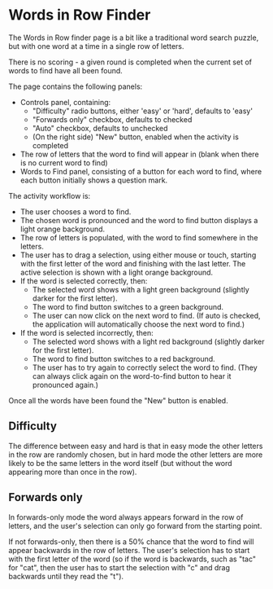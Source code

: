 # Words in Row Finder

The Words in Row finder page is a bit like a traditional word search puzzle,
but with one word at a time in a single row of letters.

There is no scoring - a given round is completed when the current set of
words to find have all been found.

The page contains the following panels:

* Controls panel, containing:
  * "Difficulty" radio buttons, either 'easy' or 'hard', defaults to 'easy'
  * "Forwards only" checkbox, defaults to checked
  * "Auto" checkbox, defaults to unchecked
  * (On the right side) "New" button, enabled when the activity is completed
* The row of letters that the word to find will appear in (blank when there is no current word to find)
* Words to Find panel, consisting of a button for each word to find, where each button initially shows a question mark.

The activity workflow is:

* The user chooses a word to find.
* The chosen word is pronounced and the word to find button displays a light orange background.
* The row of letters is populated, with the word to find somewhere in the letters.
* The user has to drag a selection, using either mouse or touch, starting with the first letter of
  the word and finishing with the last letter. The active selection is shown with a light orange background.
* If the word is selected correctly, then:
  * The selected word shows with a light green background (slightly darker for the first letter).
  * The word to find button switches to a green background.
  * The user can now click on the next word to find. (If auto is checked, the application will
    automatically choose the next word to find.)
* If the word is selected incorrectly, then:
  * The selected word shows with a light red background (slightly darker for the first letter).
  * The word to find button switches to a red background.
  * The user has to try again to correctly select the word to find. (They can always click again on the
    word-to-find button to hear it pronounced again.)
    
Once all the words have been found the "New" button is enabled.

## Difficulty

The difference between easy and hard is that in easy mode the other letters in the row are randomly
chosen, but in hard mode the other letters are more likely to be the same letters in the word itself
(but without the word appearing more than once in the row).

## Forwards only

In forwards-only mode the word always appears forward in the row of letters, and the user's selection
can only go forward from the starting point.

If not forwards-only, then there is a 50% chance that the word to find will appear backwards in the
row of letters. The user's selection has to start with the first letter of the word (so if the word
is backwards, such as "tac" for "cat", then the user has to start the selection with "c" and drag
backwards until they read the "t").



